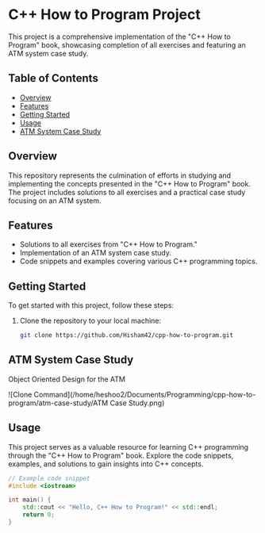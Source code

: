 # C++ How to Program Project

This project is a comprehensive implementation of the "C++ How to Program" book, showcasing completion of all exercises and featuring an ATM system case study.

## Table of Contents

- [Overview](#overview)
- [Features](#features)
- [Getting Started](#getting-started)
- [Usage](#usage)
- [ATM System Case Study](#atm-system-case-study)

## Overview

This repository represents the culmination of efforts in studying and implementing the concepts presented in the "C++ How to Program" book. The project includes solutions to all exercises and a practical case study focusing on an ATM system.

## Features

- Solutions to all exercises from "C++ How to Program."
- Implementation of an ATM system case study.
- Code snippets and examples covering various C++ programming topics.

## Getting Started

To get started with this project, follow these steps:

1. Clone the repository to your local machine:

    ```bash
    git clone https://github.com/Hisham42/cpp-how-to-program.git
    ```


## ATM System Case Study

Object Oriented Design for the ATM

![Clone Command](/home/heshoo2/Documents/Programming/cpp-how-to-program/atm-case-study/ATM Case Study.png)


## Usage

This project serves as a valuable resource for learning C++ programming through the "C++ How to Program" book. Explore the code snippets, examples, and solutions to gain insights into C++ concepts.

```cpp
// Example code snippet
#include <iostream>

int main() {
    std::cout << "Hello, C++ How to Program!" << std::endl;
    return 0;
}
